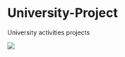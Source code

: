 # University-Project
University activities projects


[![](https://i9.ytimg.com/vi/ma1i8-QCFMc/mqdefault.jpg?sqp=CPT-2KcG-oaymwEmCMACELQB8quKqQMa8AEB-AH-CYAC0AWKAgwIABABGEggXChlMA8=&rs=AOn4CLC75xYLWCQnd2U_H4P8uY-2YcLeVg)](https://youtu.be/ma1i8-QCFMc)
